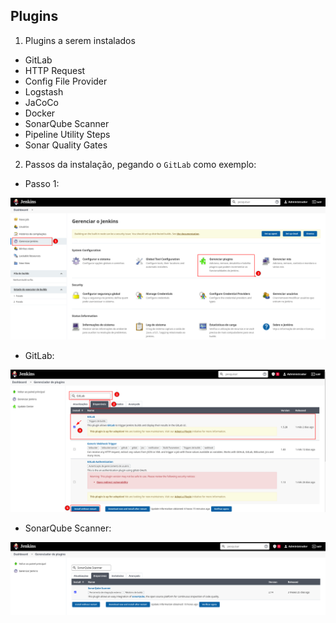 ## Plugins

1. Plugins a serem instalados

- GitLab 
- HTTP Request
- Config File Provider
- Logstash
- JaCoCo
- Docker
- SonarQube Scanner
- Pipeline Utility Steps
- Sonar Quality Gates

2. Passos da instalação, pegando o `GitLab` como exemplo:

- Passo 1:

<p align="center">
  <img alt="Jenkins" src="../../../data/jenkins-images/jenkins-admin-14.png">
</p>

- GitLab:

<p align="center">
  <img alt="Jenkins" src="../../../data/jenkins-images/jenkins-admin-15.png">
</p>

-	SonarQube Scanner:

<p align="center">
  <img alt="Jenkins" src="../../../data/jenkins-images/jenkins-admin-30.png">
</p>
